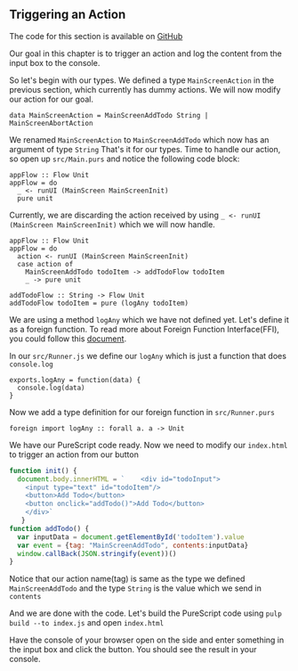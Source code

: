 ## Triggering an Action

The code for this section is available on [GitHub](https://github.com/iAmMrinal0/prestoByExample/releases/tag/v0.3)

Our goal in this chapter is to trigger an action and log the content from the input box to the console.

So let's begin with our types. We defined a type `MainScreenAction` in the previous section, which currently has dummy actions. We will now modify our action for our goal.

```
data MainScreenAction = MainScreenAddTodo String | MainScreenAbortAction
```

We renamed `MainScreenAction` to `MainScreenAddTodo` which now has an argument of type `String` That's it for our types. Time to handle our action, so open up `src/Main.purs` and notice the following code block:

```
appFlow :: Flow Unit
appFlow = do
  _ <- runUI (MainScreen MainScreenInit)
  pure unit
```

Currently, we are discarding the action received by using `_ <- runUI (MainScreen MainScreenInit)` which we will now handle.

```
appFlow :: Flow Unit
appFlow = do
  action <- runUI (MainScreen MainScreenInit)
  case action of
    MainScreenAddTodo todoItem -> addTodoFlow todoItem
    _ -> pure unit

addTodoFlow :: String -> Flow Unit
addTodoFlow todoItem = pure (logAny todoItem)
```

We are using a method `logAny` which we have not defined yet. Let's define it as a foreign function. To read more about Foreign Function Interface\(FFI\), you could follow this [document](https://github.com/purescript/documentation/blob/master/language/FFI.md).

In our `src/Runner.js` we define our `logAny` which is just a function that does `console.log`

```
exports.logAny = function(data) {
  console.log(data)
}
```

Now we add a type definition for our foreign function in `src/Runner.purs`

```
foreign import logAny :: forall a. a -> Unit
```

We have our PureScript code ready. Now we need to modify our `index.html` to trigger an action from our button

```js
function init() {
  document.body.innerHTML = `    <div id="todoInput">
    <input type="text" id="todoItem"/>
    <button>Add Todo</button>
    <button onclick="addTodo()">Add Todo</button>
    </div>`
   }
function addTodo() {
  var inputData = document.getElementById('todoItem').value
  var event = {tag: "MainScreenAddTodo", contents:inputData}
  window.callBack(JSON.stringify(event))()
}
```

Notice that our action name\(tag\) is same as the type we defined `MainScreenAddTodo` and the type `String` is the value which we send in `contents`

And we are done with the code. Let's build the PureScript code using `pulp build --to index.js` and open `index.html`

Have the console of your browser open on the side and enter something in the input box and click the button. You should see the result in your console.

